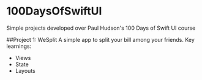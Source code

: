 # 100DaysOfSwiftUI
Simple projects developed over Paul Hudson's 100 Days of Swift UI course

##Project 1: WeSplit
A simple app to split your bill among your friends. Key learnings:
 - Views
 - State
 - Layouts
